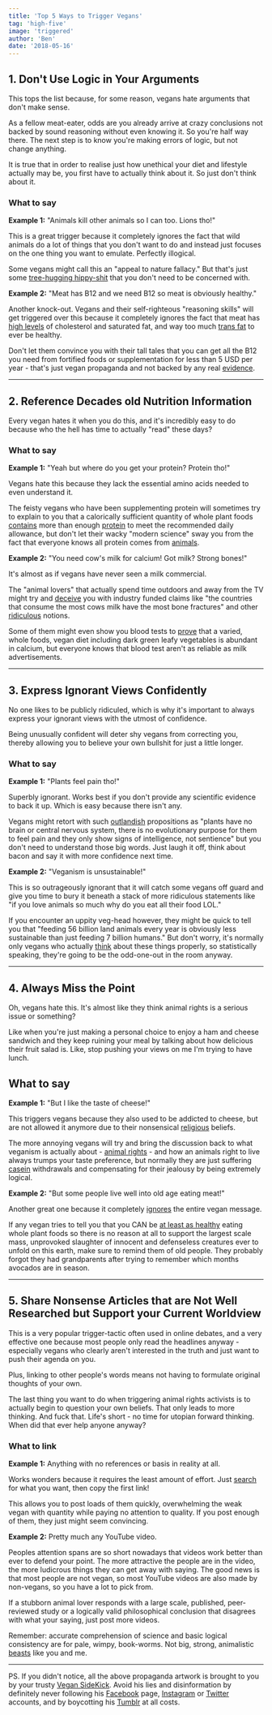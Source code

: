 ```yaml
---
title: 'Top 5 Ways to Trigger Vegans'
tag: 'high-five'
image: 'triggered'
author: 'Ben'
date: '2018-05-16'
---
```


## 1. Don't Use Logic in Your Arguments

This tops the list because, for some reason, vegans hate arguments that don't make sense.

<prominent-img alt="Top 5 Ways to Trigger Vegans" src="triggered/logic"></prominent-img>

As a fellow meat-eater, odds are you already arrive at crazy conclusions not backed by sound reasoning without even knowing it. So you're half way there. The next step is to know you're making errors of logic, but not change anything.

It is true that in order to realise just how unethical your diet and lifestyle actually may be, you first have to actually think about it. So just don't think about it.

### What to say

**Example 1:** "Animals kill other animals so I can too. Lions tho!"

This is a great trigger because it completely ignores the fact that wild animals do a lot of things that you don't want to do and instead just focuses on the one thing you want to emulate. Perfectly illogical.

Some vegans might call this an "appeal to nature fallacy." But that's just some [tree-hugging hippy-shit](http://yourveganfallacyis.com/en/animals-eat-animals) that you don't need to be concerned with.

**Example 2:** "Meat has B12 and we need B12 so meat is obviously healthy."

Another knock-out. Vegans and their self-righteous "reasoning skills" will get triggered over this because it completely ignores the fact that meat has [high levels](https://www.heartfoundation.org.au/healthy-eating/food-and-nutrition/fats-and-cholesterol/saturated-and-trans-fat) of cholesterol and saturated fat, and way too much [trans fat](https://nutritionfacts.org/video/banning-trans-fat-in-processed-foods-but-not-animal-fat/) to ever be healthy.

Don't let them convince you with their tall tales that you can get all the B12 you need from fortified foods or supplementation for less than 5 USD per year - that's just vegan propaganda and not backed by any real [evidence](https://au.iherb.com/pr/21st-Century-B-12-2500-mcg-110-Tablets/41308).

---

## 2. Reference Decades old Nutrition Information

Every vegan hates it when you do this, and it's incredibly easy to do because who the hell has time to actually "read" these days?

<prominent-img alt="Top 5 Ways to Trigger Vegans" src="triggered/protein"></prominent-img>

### What to say

**Example 1:** "Yeah but where do you get your protein? Protein tho!"

Vegans hate this because they lack the essential amino acids needed to even understand it.

The feisty vegans who have been supplementing protein will sometimes try to explain to you that a calorically sufficient quantity of whole plant foods [contains](https://nutritionfacts.org/video/do-vegetarians-get-enough-protein/) more than enough [protein](https://nutritionstudies.org/animal-vs-plant-protein/) to meet the recommended daily allowance, but don't let their wacky "modern science" sway you from the fact that everyone knows all protein comes from [animals](https://youtu.be/bOoR3PuQJ98?t=1m6s).

**Example 2:** "You need cow's milk for calcium! Got milk? Strong bones!"

It's almost as if vegans have never seen a milk commercial.

The "animal lovers" that actually spend time outdoors and away from the TV might try and [deceive](https://www.bmj.com/content/351/bmj.h4580) you with industry funded claims like "the countries that consume the most cows milk have the most bone fractures" and other [ridiculous](https://www.ncbi.nlm.nih.gov/pubmed/15949902) notions.

Some of them might even show you blood tests to [prove](http://www.pcrm.org/health/diets/vsk/vegetarian-starter-kit-calcium) that a varied, whole foods, vegan diet including dark green leafy vegetables is abundant in calcium, but everyone knows that blood test aren't as reliable as milk advertisements.

---

## 3. Express Ignorant Views Confidently

No one likes to be publicly ridiculed, which is why it's important to always express your ignorant views with the utmost of confidence.

<prominent-img alt="Top 5 Ways to Trigger Vegans" src="triggered/cereal"></prominent-img>

Being unusually confident will deter shy vegans from correcting you, thereby allowing you to believe your own bullshit for just a little longer.

### What to say

**Example 1:** "Plants feel pain tho!"

Superbly ignorant. Works best if you don't provide any scientific evidence to back it up. Which is easy because there isn't any.

Vegans might retort with such [outlandish](https://www.livekindly.co/plants-feel-pain/) propositions as "plants have no brain or central nervous system, there is no evolutionary purpose for them to feel pain and they only show signs of intelligence, not sentience" but you don't need to understand those big words. Just laugh it off, think about bacon and say it with more confidence next time.

**Example 2:** "Veganism is unsustainable!"

This is so outrageously ignorant that it will catch some vegans off guard and give you time to bury it beneath a stack of more ridiculous statements like "if you love animals so much why do you eat all their food LOL."

If you encounter an uppity veg-head however, they might be quick to tell you that "feeding 56 billion land animals every year is obviously less sustainable than just feeding 7 billion humans." But don't worry, it's normally only vegans who actually [think](https://medium.com/@tw0headedb0y/why-veganism-is-always-more-sustainable-than-eating-animals-aad2b4791030) about these things properly, so statistically speaking, they're going to be the odd-one-out in the room anyway.

---

## 4. Always Miss the Point

Oh, vegans hate this. It's almost like they think animal rights is a serious issue or something?

<prominent-img alt="Top 5 Ways to Trigger Vegans" src="triggered/lost"></prominent-img>

Like when you're just making a personal choice to enjoy a ham and cheese sandwich and they keep ruining your meal by talking about how delicious their fruit salad is. Like, stop pushing your views on me I'm trying to have lunch.

## What to say

**Example 1:** "But I like the taste of cheese!"

This triggers vegans because they also used to be addicted to cheese, but are not allowed it anymore due to their nonsensical [religious](https://www.youtube.com/watch?v=0YWAXk53ndI&t=391s&ab_channel=Mic.theVegan) beliefs.

The more annoying vegans will try and bring the discussion back to what veganism is actually about - [animal rights](http://www.nationearth.com/) - and how an animals right to live always trumps your taste preference, but normally they are just suffering [casein](https://nutritionstudies.org/provocations-casein-carcinogen-really/) withdrawals and compensating for their jealousy by being extremely logical.

**Example 2:** "But some people live well into old age eating meat!"

Another great one because it completely [ignores](https://i.redd.it/ugqvhaysqdmx.jpg) the entire vegan message.

If any vegan tries to tell you that you CAN be [at least as healthy](https://www.ncbi.nlm.nih.gov/pmc/articles/PMC4191896/) eating whole plant foods so there is no reason at all to support the largest scale mass, unprovoked slaughter of innocent and defenseless creatures ever to unfold on this earth, make sure to remind them of old people. They probably forgot they had grandparents after trying to remember which months avocados are in season.

---

## 5. Share Nonsense Articles that are Not Well Researched but Support your Current Worldview

This is a very popular trigger-tactic often used in online debates, and a very effective one because most people only read the headlines anyway - especially vegans who clearly aren't interested in the truth and just want to push their agenda on you.

<prominent-img alt="Top 5 Ways to Trigger Vegans" src="triggered/agenda"></prominent-img>

Plus, linking to other people's words means not having to formulate original thoughts of your own.

The last thing you want to do when triggering animal rights activists is to actually begin to question your own beliefs. That only leads to more thinking. And fuck that. Life's short - no time for utopian forward thinking. When did that ever help anyone anyway?

### What to link

**Example 1:** Anything with no references or basis in reality at all.

Works wonders because it requires the least amount of effort. Just [search](https://www.ecosia.org/search?q=best+ways+to+justifty+animal+cruelty) for what you want, then copy the first link!

This allows you to post loads of them quickly, overwhelming the weak vegan with quantity while paying no attention to quality. If you post enough of them, they just might seem convincing.

**Example 2:** Pretty much any YouTube video.

Peoples attention spans are so short nowadays that videos work better than ever to defend your point. The more attractive the people are in the video, the more ludicrous things they can get away with saying. The good news is that most people are not vegan, so most YouTube videos are also made by non-vegans, so you have a lot to pick from.

If a stubborn animal lover responds with a large scale, published, peer-reviewed study or a logically valid philosophical conclusion that disagrees with what your saying, just post more videos.

Remember: accurate comprehension of science and basic logical consistency are for pale, wimpy, book-worms. Not big, strong, animalistic [beasts](https://www.youtube.com/watch?v=cEUmJfVuqB8&ab_channel=VeganFit) like you and me.

---

PS. If you didn't notice, all the above propaganda artwork is brought to you by your trusty [Vegan SideKick](http://vegansidekick.com/). Avoid his lies and disinformation by definitely never following his [Facebook](https://www.facebook.com/vegansidekick) page, [Instagram](https://www.instagram.com/vegansidekick/) or [Twitter](https://twitter.com/vegansidekick) accounts, and by boycotting his [Tumblr](https://vegansidekick.tumblr.com/archive#_=_) at all costs.
